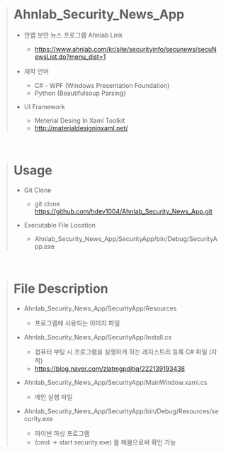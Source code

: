 > # Ahnlab_Security_News_App
> 
> - 안랩 보안 뉴스 프로그램
> Ahnlab Link
>     - https://www.ahnlab.com/kr/site/securityinfo/secunews/secuNewsList.do?menu_dist=1
> 
> - 제작 언어
>     - C# - WPF (Windows Presentation Foundation)
>     - Python (Beautifulsoup Parsing)
>  
> - UI Framework 
>     - Meterial Desing In Xaml Toolkit
>     - http://materialdesigninxaml.net/

<br/>

> # Usage
> - Git Clone
>   - git clone https://github.com/hdev1004/Ahnlab_Security_News_App.git
> 
> - Executable File Location
>   - Ahnlab_Security_News_App/SecurityApp/bin/Debug/SecurityApp.exe

<br/>

> # File Description
> - Ahnlab_Security_News_App/SecurityApp/Resources
>     - 프로그램에 사용되는 이미지 파일
> 
> - Ahnlab_Security_News_App/SecurityApp/Install.cs
>     - 컴퓨터 부팅 시 프로그램을 실행하게 하는 레지스트리 등록 C# 파일 (자작)
>     - https://blog.naver.com/zlatmgpdjtiq/222139193438
> 
> - Ahnlab_Security_News_App/SecurityApp/MainWindow.xaml.cs 
>     - 메인 실행 파일
> 
> - Ahnlab_Security_News_App/SecurityApp/bin/Debug/Resources/security.exe
>     - 파이썬 파싱 프로그램
>     - (cmd -> start security.exe) 를 해봄으로써 확인 가능 

